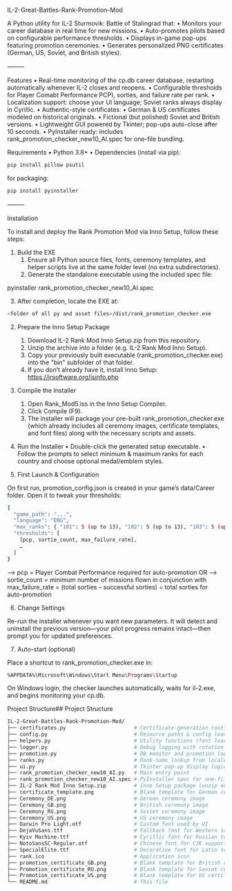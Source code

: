 IL-2-Great-Battles-Rank-Promotion-Mod

A Python utility for IL-2 Sturmovik: Battle of Stalingrad that:
	•	Monitors your career database in real time for new missions.
	•	Auto-promotes pilots based on configurable performance thresholds.
	•	Displays in-game pop-ups featuring promotion ceremonies.
	•	Generates personalized PNG certificates (German, US, Soviet, and British styles).

⸻

Features
	•	Real-time monitoring of the cp.db career database, restarting automatically whenever IL-2 closes and reopens.
	•	Configurable thresholds for Player Comabt Performance PCP), sorties, and failure rate per rank.
	•	Localization support: choose your UI language; Soviet ranks always display in Cyrillic.
	•	Authentic-style certificates:
	•	German & US certificates modeled on historical originals.
	•	Fictional (but polished) Soviet and British versions.
	•	Lightweight GUI powered by Tkinter; pop-ups auto-close after 10 seconds.
	•	PyInstaller ready: includes rank_promotion_checker_new10_AI.spec for one-file bundling.

Requirements
	•	Python 3.8+
	•	Dependencies (install via pip):
```bash
pip install pillow psutil
```
for packaging:
 ```bash
pip install pyinstaller
```
⸻

Installation

To install and deploy the Rank Promotion Mod via Inno Setup, follow these steps:

1. Build the EXE
	1.	Ensure all Python source files, fonts, ceremony templates, and helper scripts live at the same folder level (no extra subdirectories).
	2.	Generate the standalone executable using the included spec file:

pyinstaller rank_promotion_checker_new10_AI.spec

 3.	After completion, locate the EXE at:
```bash
<folder of all py and asset files>/dist/rank_promotion_checker.exe
```


2. Prepare the Inno Setup Package
	1.	Download IL-2 Rank Mod Inno Setup.zip from this repository.
	2.	Unzip the archive into a folder (e.g. IL-2 Rank Mod Inno Setup).
	3.	Copy your previously built executable (rank_promotion_checker.exe) into the "bin" subfolder of that folder.
	4.	If you don’t already have it, install Inno Setup:
https://jrsoftware.org/isinfo.php

3. Compile the Installer
	1.	Open Rank_Mod5.iss in the Inno Setup Compiler.
	2.	Click Compile (F9).
	3.	The installer will package your pre-built rank_promotion_checker.exe (which already includes all ceremony images, certificate templates, and font files) along with the necessary scripts and assets.

4. Run the Installer
	•	Double-click the generated setup executable.
	•	Follow the prompts to select minimum & maximum ranks for each country and choose optional medal/emblem styles.

5. First Launch & Configuration

On first run, promotion_config.json is created in your game’s data/Career folder. Open it to tweak your thresholds:
```bash
{
  "game_path": "...",
  "language": "ENG",
  "max_ranks": { "101": 5 (up to 13), "102": 5 (up to 13), "103": 5 (up to 13), "201": 5 (up to 13) },
  "thresholds": [
    [pcp, sortie_count, max_failure_rate],
    …
  ]
}
```
 -->	pcp = Player Combat Performance required for auto-promotion OR
	-->	sortie_count = minimum number of missions flown in conjunction with
	    max_failure_rate = (total sorties – successful sorties) ÷ total sorties for auto-promotion

6. Change Settings

Re-run the installer whenever you want new parameters. It will detect and uninstall the previous version—your pilot progress remains intact—then prompt you for updated preferences.

7. Auto-start (optional)

Place a shortcut to rank_promotion_checker.exe in:
```bash
%APPDATA%\Microsoft\Windows\Start Menu\Programs\Startup
```
On Windows login, the checker launches automatically, waits for il-2.exe, and begins monitoring your cp.db.

Project Structure## Project Structure
```bash
IL-2-Great-Battles-Rank-Promotion-Mod/
├── certificates.py                      # Certificate-generation routines
├── config.py                            # Resource paths & config loader/saver
├── helpers.py                           # Utility functions (font loader, process check)
├── logger.py                            # Debug logging with rotation
├── promotion.py                         # DB monitor and promotion logic
├── ranks.py                             # Rank-name lookup from locale files
├── ui.py                                # Tkinter pop-up display logic
├── rank_promotion_checker_new10_AI.py   # Main entry point
├── rank_promotion_checker_new10_AI.spec # PyInstaller spec for one-file EXE
├── IL-2 Rank Mod Inno Setup.zip         # Inno Setup package (unzip and compile)
├── certificate_template.png             # Blank template for German certificates
├── Ceremony_DE.png                      # German ceremony image
├── Ceremony_GB.png                      # British ceremony image
├── Ceremony_RU.png                      # Soviet ceremony image
├── Ceremony_US.png                      # US ceremony image
├── Darwin Pro Light.otf                 # Custom font used by UI
├── DejaVuSans.ttf                       # Fallback font for Western scripts
├── Kyiv Machine.ttf                     # Cyrillic font for Russian text
├── NotoSansSC-Regular.otf               # Chinese font for CJK support
├── SpecialElite.ttf                     # Decorative font for Latin text
├── rank.ico                             # Application icon
├── promotion_certificate_GB.png         # Blank template for British certificate
├── Promotion_certificate_RU.png         # Blank template for Soviet certificate
├── Promotion_certificate_US.png         # Blank template for US certificates 
└── README.md                            # This file